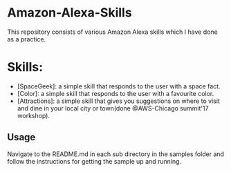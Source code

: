 # Amazon-Alexa-Skills
This repository consists of various Amazon Alexa skills which I have done as a practice.

# Skills:
- [SpaceGeek]: a simple skill that responds to the user with a space fact.
- [Color]: a simple skill that responds to the user with a favourite color.
- [Attractions]: a simple skill that gives you suggestions on where to visit and dine in your local city or town(done @AWS-Chicago summit'17 workshop).

## Usage
Navigate to the README.md in each sub directory in the samples folder and follow the instructions for getting the sample up and running.
